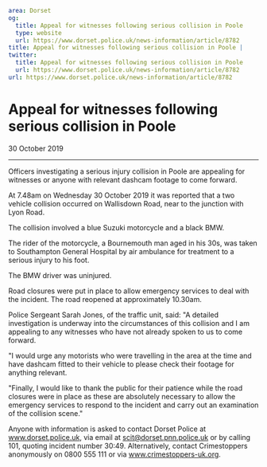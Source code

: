 ```yaml
area: Dorset
og:
  title: Appeal for witnesses following serious collision in Poole
  type: website
  url: https://www.dorset.police.uk/news-information/article/8782
title: Appeal for witnesses following serious collision in Poole |
twitter:
  title: Appeal for witnesses following serious collision in Poole
  url: https://www.dorset.police.uk/news-information/article/8782
url: https://www.dorset.police.uk/news-information/article/8782
```

# Appeal for witnesses following serious collision in Poole

30 October 2019

* * *

Officers investigating a serious injury collision in Poole are appealing for witnesses or anyone with relevant dashcam footage to come forward.

At 7.48am on Wednesday 30 October 2019 it was reported that a two vehicle collision occurred on Wallisdown Road, near to the junction with Lyon Road.

The collision involved a blue Suzuki motorcycle and a black BMW.

The rider of the motorcycle, a Bournemouth man aged in his 30s, was taken to Southampton General Hospital by air ambulance for treatment to a serious injury to his foot.

The BMW driver was uninjured.

Road closures were put in place to allow emergency services to deal with the incident. The road reopened at approximately 10.30am.

Police Sergeant Sarah Jones, of the traffic unit, said: "A detailed investigation is underway into the circumstances of this collision and I am appealing to any witnesses who have not already spoken to us to come forward.

"I would urge any motorists who were travelling in the area at the time and have dashcam fitted to their vehicle to please check their footage for anything relevant.

"Finally, I would like to thank the public for their patience while the road closures were in place as these are absolutely necessary to allow the emergency services to respond to the incident and carry out an examination of the collision scene."

Anyone with information is asked to contact Dorset Police at www.dorset.police.uk, via email at scit@dorset.pnn.police.uk or by calling 101, quoting incident number 30:49. Alternatively, contact Crimestoppers anonymously on 0800 555 111 or via www.crimestoppers-uk.org.
